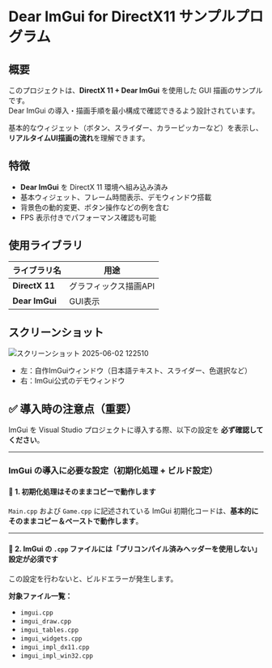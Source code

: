 # Dear ImGui for DirectX11 サンプルプログラム

## 概要

このプロジェクトは、**DirectX 11 + Dear ImGui** を使用した GUI 描画のサンプルです。  
Dear ImGui の導入・描画手順を最小構成で確認できるよう設計されています。

基本的なウィジェット（ボタン、スライダー、カラーピッカーなど）を表示し、**リアルタイムUI描画の流れ**を理解できます。

## 特徴

- **Dear ImGui** を DirectX 11 環境へ組み込み済み
- 基本ウィジェット、フレーム時間表示、デモウィンドウ搭載
- 背景色の動的変更、ボタン操作などの例を含む
- FPS 表示付きでパフォーマンス確認も可能

## 使用ライブラリ

| ライブラリ名     | 用途                                           |
|------------------|------------------------------------------------|
| **DirectX 11**   | グラフィックス描画API                          |
| **Dear ImGui**   | GUI表示                      |

## スクリーンショット

![スクリーンショット 2025-06-02 122510](https://github.com/user-attachments/assets/b9dbf4d0-e947-495b-b015-6223f92117d1)

- 左：自作ImGuiウィンドウ（日本語テキスト、スライダー、色選択など）
- 右：ImGui公式のデモウィンドウ

## ✅ 導入時の注意点（重要）

ImGui を Visual Studio プロジェクトに導入する際、以下の設定を **必ず確認してください**。

---

### ImGui の導入に必要な設定（初期化処理 + ビルド設定）

#### 📌 1. 初期化処理はそのままコピーで動作します

`Main.cpp` および `Game.cpp` に記述されている ImGui 初期化コードは、**基本的にそのままコピー＆ペーストで動作します**。

---

#### 📌 2. ImGui の `.cpp` ファイルには「プリコンパイル済みヘッダーを使用しない」設定が必須です

この設定を行わないと、ビルドエラーが発生します。

**対象ファイル一覧：**
- `imgui.cpp`  
- `imgui_draw.cpp`  
- `imgui_tables.cpp`  
- `imgui_widgets.cpp`  
- `imgui_impl_dx11.cpp`  
- `imgui_impl_win32.cpp`
